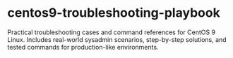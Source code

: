 # centos9-troubleshooting-playbook
Practical troubleshooting cases and command references for CentOS 9 Linux. Includes real-world sysadmin scenarios, step-by-step solutions, and tested commands for production-like environments.
